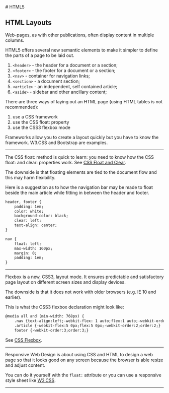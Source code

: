 <!DOCTYPE html>
<html>

<head>
    <link rel="stylesheet" href="../styles/style-sheet.css" />
</head>

<body>
# HTML5


## HTML Layouts

Web-pages, as with other publications, often display content in multiple columns.

HTML5 offers several new semantic elements to make it simpler to define the parts of a page to be laid out.

  1. `<header>`     - the header for a document or a section;
  1. `<footer>`     - the footer for a document or a section;
  1. `<nav>`        - container for navigation links;
  1. `<section>`    - a document section;
  1. `<article>`    - an independent, self contained article;
  1. `<aside>`      - sidebar and other ancillary content;

There are three ways of laying out an HTML page (using HTML tables is not recommended):

  1. use a CSS framework
  1. use the CSS float: property
  1. use the CSS3 flexbox mode

Frameworks allow you to create a layout quickly but you have to know the framework.
W3.CSS and Bootstrap are examples.


<hr /><!-- The CSS Float Property -->

The CSS float: method is quick to learn:
you need to know how the CSS float: and clear: properties work.
See [CSS Float and Clear](http://www.w3schools.com/css/css_float.asp).

The downside is that floating elements are tied to the document flow and this may harm flexibility.

Here is a suggestion as to how the navigation bar may be made to float beside the main article while
fitting in between the header and footer.

```html
header, footer {
    padding: 1em;
    color: white;
    background-color: black;
    clear: left;
    text-align: center;
}

nav {
    float: left;
    max-width: 160px;
    margin: 0;
    padding: 1em;
}
```


<hr /><!-- The CSS3 Flexbox -->

Flexbox is a new, CSS3, layout mode.
It ensures predictable and satisfactory page layout on different screen sizes and display devices.

The downside is that it does not work with older browsers (e.g. IE 10 and earlier).

This is what the CSS3 flexbox declaration might look like:

```html
@media all and (min-width: 768px) {
    .nav {text-align:left;-webkit-flex: 1 auto;flex:1 auto;-webkit-order:1;order:1;}
    .article {-webkit-flex:5 0px;flex:5 0px;-webkit-order:2;order:2;}
    footer {-webkit-order:3;order:3;}
```

See [CSS Flexbox](http://www.w3schools.com/css/css3_flexbox.asp).


<hr /><!-- Responsive Web Design -->

Responsive Web Design is about using CSS and HTML to design a web page so that it looks good on any screen
because the browser is able resize and adjust content.

You can do it yourself with the `float:` attribute or
you can use a responsive style sheet like [W3.CSS](http://www.w3schools.com/w3css/default.asp).


<hr />

</body>
</html>
